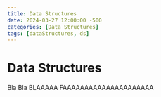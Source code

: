 ```yaml
---
title: Data Structures
date: 2024-03-27 12:00:00 -500
categories: [Data Structures]
tags: [dataStructures, ds]
---
```


# Data Structures


Bla Bla BLAAAAA
FAAAAAAAAAAAAAAAAAAAAA